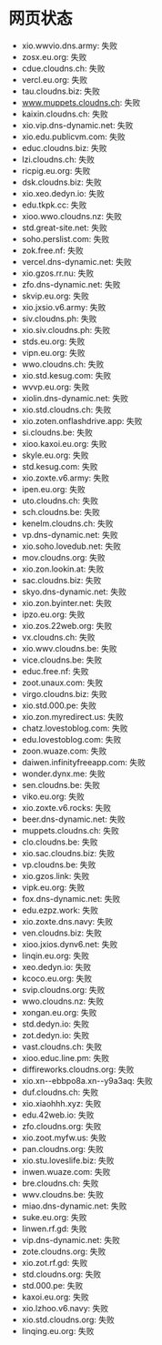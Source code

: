 # 网页状态
- xio.wwvio.dns.army: 失败
- zosx.eu.org: 失败
- cdue.cloudns.ch: 失败
- vercl.eu.org: 失败
- tau.cloudns.biz: 失败
- www.muppets.cloudns.ch: 失败
- kaixin.cloudns.ch: 失败
- xio.vip.dns-dynamic.net: 失败
- xio.edu.publicvm.com: 失败
- educ.cloudns.biz: 失败
- lzi.cloudns.ch: 失败
- ricpig.eu.org: 失败
- dsk.cloudns.biz: 失败
- xio.xeo.dedyn.io: 失败
- edu.tkpk.cc: 失败
- xioo.wwo.cloudns.nz: 失败
- std.great-site.net: 失败
- soho.perslist.com: 失败
- zok.free.nf: 失败
- vercel.dns-dynamic.net: 失败
- xio.gzos.rr.nu: 失败
- zfo.dns-dynamic.net: 失败
- skvip.eu.org: 失败
- xio.jxsio.v6.army: 失败
- siv.cloudns.ph: 失败
- xio.siv.cloudns.ph: 失败
- stds.eu.org: 失败
- vipn.eu.org: 失败
- wwo.cloudns.ch: 失败
- xio.std.kesug.com: 失败
- wvvp.eu.org: 失败
- xiolin.dns-dynamic.net: 失败
- xio.std.cloudns.ch: 失败
- xio.zoten.onflashdrive.app: 失败
- si.cloudns.be: 失败
- xioo.kaxoi.eu.org: 失败
- skyle.eu.org: 失败
- std.kesug.com: 失败
- xio.zoxte.v6.army: 失败
- ipen.eu.org: 失败
- uto.cloudns.ch: 失败
- sch.cloudns.be: 失败
- kenelm.cloudns.ch: 失败
- vp.dns-dynamic.net: 失败
- xio.soho.lovedub.net: 失败
- mov.cloudns.org: 失败
- xio.zon.lookin.at: 失败
- sac.cloudns.biz: 失败
- skyo.dns-dynamic.net: 失败
- xio.zon.byinter.net: 失败
- ipzo.eu.org: 失败
- xio.zos.22web.org: 失败
- vx.cloudns.ch: 失败
- xio.wwv.cloudns.be: 失败
- vice.cloudns.be: 失败
- educ.free.nf: 失败
- zoot.unaux.com: 失败
- virgo.cloudns.biz: 失败
- xio.std.000.pe: 失败
- xio.zon.myredirect.us: 失败
- chatz.lovestoblog.com: 失败
- edu.lovestoblog.com: 失败
- zoon.wuaze.com: 失败
- daiwen.infinityfreeapp.com: 失败
- wonder.dynx.me: 失败
- sen.cloudns.be: 失败
- viko.eu.org: 失败
- xio.zoxte.v6.rocks: 失败
- beer.dns-dynamic.net: 失败
- muppets.cloudns.ch: 失败
- clo.cloudns.be: 失败
- xio.sac.cloudns.biz: 失败
- vp.cloudns.be: 失败
- xio.gzos.link: 失败
- vipk.eu.org: 失败
- fox.dns-dynamic.net: 失败
- edu.ezpz.work: 失败
- xio.zoxte.dns.navy: 失败
- ven.cloudns.biz: 失败
- xioo.jxios.dynv6.net: 失败
- linqin.eu.org: 失败
- xeo.dedyn.io: 失败
- kcoco.eu.org: 失败
- svip.cloudns.org: 失败
- wwo.cloudns.nz: 失败
- xongan.eu.org: 失败
- std.dedyn.io: 失败
- zot.dedyn.io: 失败
- vast.cloudns.ch: 失败
- xioo.educ.line.pm: 失败
- diffireworks.cloudns.org: 失败
- xio.xn--ebbpo8a.xn--y9a3aq: 失败
- duf.cloudns.ch: 失败
- xio.xiaohhh.xyz: 失败
- edu.42web.io: 失败
- zfo.cloudns.org: 失败
- xio.zoot.myfw.us: 失败
- pan.cloudns.org: 失败
- xio.stu.loveslife.biz: 失败
- inwen.wuaze.com: 失败
- bre.cloudns.ch: 失败
- wwv.cloudns.be: 失败
- miao.dns-dynamic.net: 失败
- suke.eu.org: 失败
- linwen.rf.gd: 失败
- vip.dns-dynamic.net: 失败
- zote.cloudns.org: 失败
- xio.zot.rf.gd: 失败
- std.cloudns.org: 失败
- std.000.pe: 失败
- kaxoi.eu.org: 失败
- xio.lzhoo.v6.navy: 失败
- xio.std.cloudns.org: 失败
- linqing.eu.org: 失败
